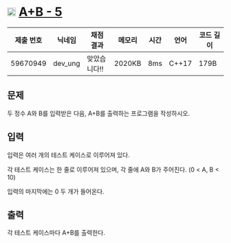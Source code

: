 # <img width="20px"  src="https://d2gd6pc034wcta.cloudfront.net/tier/1.svg" class="solvedac-tier"> [A+B - 5](https://www.acmicpc.net/problem/10952) 

| 제출 번호 | 닉네임 | 채점 결과 | 메모리 | 시간 | 언어 | 코드 길이 |
|---|---|---|---|---|---|---|
|59670949|dev_ung|맞았습니다!! |2020KB|8ms|C++17|179B|

## 문제
<p>두 정수 A와 B를 입력받은 다음, A+B를 출력하는 프로그램을 작성하시오.</p>

## 입력
<p>입력은 여러 개의 테스트 케이스로 이루어져 있다.</p>

<p>각 테스트 케이스는 한 줄로 이루어져 있으며, 각 줄에 A와 B가 주어진다. (0 < A, B < 10)</p>

<p>입력의 마지막에는 0 두 개가 들어온다.</p>

## 출력
<p>각 테스트 케이스마다 A+B를 출력한다.</p>

